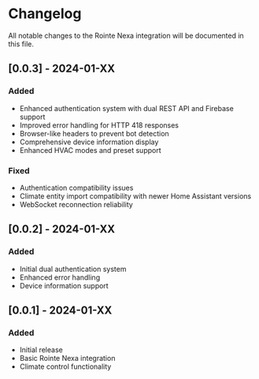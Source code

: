 # Changelog

All notable changes to the Rointe Nexa integration will be documented in this file.

## [0.0.3] - 2024-01-XX
### Added
- Enhanced authentication system with dual REST API and Firebase support
- Improved error handling for HTTP 418 responses
- Browser-like headers to prevent bot detection
- Comprehensive device information display
- Enhanced HVAC modes and preset support

### Fixed
- Authentication compatibility issues
- Climate entity import compatibility with newer Home Assistant versions
- WebSocket reconnection reliability

## [0.0.2] - 2024-01-XX
### Added
- Initial dual authentication system
- Enhanced error handling
- Device information support

## [0.0.1] - 2024-01-XX
### Added
- Initial release
- Basic Rointe Nexa integration
- Climate control functionality
